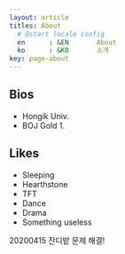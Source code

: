```yaml
---
layout: article
titles: About
  # @start locale config
  en      : &EN       About
  ko      : &KO       소개
key: page-about
---
```




## Bios
 - Hongik Univ.
 - BOJ Gold 1. 

## Likes
- Sleeping
- Hearthstone
- TFT
- Dance
- Drama
- Something useless

20200415 잔디밭 문제 해결!
